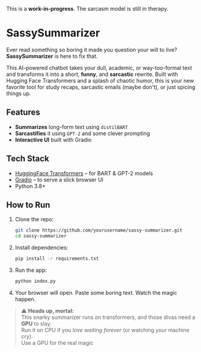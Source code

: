 This is a **work-in-progress**. The sarcasm model is still in therapy.

# SassySummarizer
Ever read something so boring it made you question your will to live? **SassySummarizer** is here to fix that.


This AI-powered chatbot takes your dull, academic, or way-too-formal text and transforms it into a short, **funny**, and **sarcastic** rewrite. Built with Hugging Face Transformers and a splash of chaotic humor, this is your new favorite tool for study recaps, sarcastic emails (maybe don't), or just spicing things up.

## Features

-  **Summarizes** long-form text using `distilBART`  
-  **Sarcastifies** it using `GPT-2` and some clever prompting  
-  **Interactive UI** built with Gradio

## Tech Stack

- [HuggingFace Transformers](https://huggingface.co/transformers/) – for BART & GPT-2 models  
- [Gradio](https://gradio.app) – to serve a slick browser UI  
- Python 3.8+

##  How to Run

1. Clone the repo:
   ```bash
   git clone https://github.com/yourusername/sassy-summarizer.git
   cd sassy-summarizer
   ```
2. Install dependencies:
   ```bash
   pip install -r requirements.txt
   ```
3. Run the app:
   ```bash
   python index.py
   ```
4. Your browser will open. Paste some boring text. Watch the magic happen.

> ⚠️ **Heads up, mortal:**  
> This snarky summarizer runs on transformers, and those divas need a **GPU** to slay.  
> Run it on CPU if you *love waiting forever* (or watching your machine cry).  
> Use a GPU for the real magic
